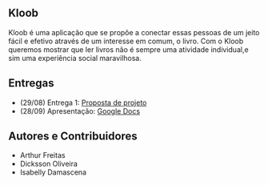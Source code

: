 ## Kloob

Kloob é uma aplicação que se propõe a conectar essas pessoas de um jeito fácil e efetivo através de um interesse em comum, o livro. Com o Kloob queremos mostrar que ler livros não é sempre uma atividade individual,e sim uma experiência social maravilhosa.

## Entregas 
- (29/08) Entrega 1: [Proposta de projeto](https://docs.google.com/document/d/1vmhozo-g9e2dK-F3HEf1YIOUMnfYRQ03LDvhti_inWM/)
- (28/09) Apresentação: [Google Docs](https://docs.google.com/a/cin.ufpe.br/presentation/d/1wKtq1eyH86eGAXsEq1ojXraZIicSAAys2mM1LS7SWjo/edit?usp=sharing)

## Autores e Contribuidores
- Arthur Freitas 
- Dicksson Oliveira
- Isabelly Damascena



